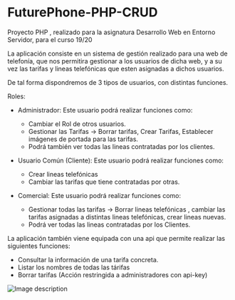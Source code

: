 # FuturePhone-PHP-CRUD
Proyecto PHP , realizado para la asignatura Desarrollo Web en Entorno Servidor, para el curso 19/20

La aplicación consiste en un sistema de gestión realizado para una web de telefonía, que nos permitira gestionar a los usuarios de dicha web, y a su vez las tarifas y lineas telefónicas que esten asignadas a dichos usuarios.

De tal forma dispondremos de 3 tipos de usuarios, con distintas funciones.

Roles:
  - Administrador: Este usuario podrá realizar funciones como:
    - Cambiar el Rol de otros usuarios.
    - Gestionar las Tarifas -> Borrar tarifas, Crear Tarifas, Establecer imágenes de portada para las tarifas.
    - Podrá también ver todas las lineas contratadas por los clientes.
  
  - Usuario Común (Cliente): Este usuario podrá realizar funciones como:
    - Crear lineas telefónicas
    - Cambiar las tarifas que tiene contratadas por otras.
    
   - Comercial: Este usuario podrá realizar funciones como:
     - Gestionar todas las tarifas -> Borrar lineas telefónicas , cambiar las tarifas asignadas a distintas lineas telefónicas, crear            lineas nuevas.
     - Podrá ver todas las lineas contratadas por los Clientes.
     
La aplicación también viene equipada con una api que permite realizar las siguientes funciones:
  - Consultar la información de una tarifa concreta.
  - Listar los nombres de todas las tárifas
  - Borrar tarifas (Acción restringida a administradores con api-key)

![Image description](https://i.gyazo.com/3254a7dc962eb9a53ade37aab21e9a45.png)
